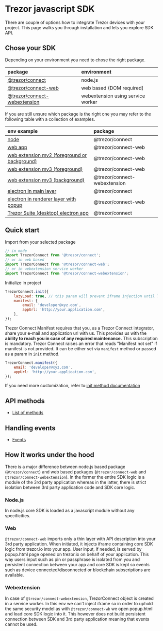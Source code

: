 # Trezor javascript SDK

There are couple of options how to integrate Trezor devices with your project. This page walks you through
installation and lets you explore SDK API.

## Chose your SDK

Depending on your environment you need to chose the right package.

| package                                                                                                           | environment                       |
| :---------------------------------------------------------------------------------------------------------------- | :-------------------------------- |
| [@trezor/connect](https://github.com/trezor/trezor-suite/tree/develop/packages/connect)                           | node.js                           |
| [@trezor/connect-web](https://github.com/trezor/trezor-suite/tree/develop/packages/connect-web)                   | web based (DOM required)          |
| [@trezor/connect-webextension](https://github.com/trezor/trezor-suite/tree/develop/packages/connect-webextension) | webextension using service worker |

If you are still unsure which package is the right one you may refer to the following table with a collection of examples.

| env example                                                                                                                                         | package                      |
| :-------------------------------------------------------------------------------------------------------------------------------------------------- | :--------------------------- |
| [node](https://github.com/trezor/trezor-suite/tree/develop/packages/connect-examples/node)                                                          | @trezor/connect              |
| [web app](https://github.com/trezor/trezor-suite/tree/develop/packages/connect-examples/browser-inline-script)                                      | @trezor/connect-web          |
| [web extension mv2 (foreground or background)](https://github.com/trezor/trezor-suite/tree/develop/packages/connect-examples/webextension-mv2)      | @trezor/connect-web          |
| [web extension mv3 (foreground)](https://github.com/trezor/trezor-suite/tree/develop/packages/connect-examples/webextension-mv3)                    | @trezor/connect-web          |
| [web extension mv3 (background)](https://github.com/trezor/trezor-suite/tree/develop/packages/connect-examples/webextension-mv3-sw)                 | @trezor/connect-webextension |
| [electron in main layer](https://github.com/trezor/trezor-suite/tree/develop/packages/connect-examples/electron-main-process)                       | @trezor/connect              |
| [electron in renderer layer with popup](https://github.com/trezor/trezor-suite/tree/develop/packages/connect-examples/electron-renderer-with-popup) | @trezor/connect-web          |
| [Trezor Suite (desktop) electron app](https://github.com/trezor/trezor-suite/blob/develop/packages/suite-desktop/README.md)                         | @trezor/connect              |

## Quick start

Import from your selected package

```javascript
// in node
import TrezorConnect from '@trezor/connect';
// or in web based
import TrezorConnect from '@trezor/connect-web';
// or in webextension service worker
import TrezorConnect from '@trezor/connect-webextension';
```

Initialize in project

```javascript
TrezorConnect.init({
    lazyLoad: true, // this param will prevent iframe injection until TrezorConnect.method will be called
    manifest: {
        email: 'developer@xyz.com',
        appUrl: 'http://your.application.com',
    },
});
```

Trezor Connect Manifest requires that you, as a Trezor Connect integrator, share your e-mail and application url with us.
This provides us with the **ability to reach you in case of any required maintenance.**
This subscription is mandatory. Trezor Connect raises an error that reads "Manifest not set" if manifest is not provided. It can be either set via `manifest` method or passed as a param in `init` method.

```javascript
TrezorConnect.manifest({
    email: 'developer@xyz.com',
    appUrl: 'http://your.application.com',
});
```

If you need more customization, refer to [init method documentation](./methods/init.md)

## API methods

-   [List of methods](methods.md)

## Handling events

-   [Events](events.md)

## How it works under the hood

There is a major difference between node.js based package (`@trezor/connect`) and web based packages (`@trezor/connect-web` and `@trezor/connect-webextension`).
In the former the entire SDK logic is a module of the 3rd party application whereas in the latter, there is strict isolation between 3rd party application code and SDK core logic.

### Node.js

In node.js core SDK is loaded as a javascript module without any specificities.

### Web

`@trezor/connect-web` imports only a thin layer with API description into your 3rd party application. When initiated, it injects iframe containing core SDK logic from trezor.io
into your app. User input, if needed, is served by popup.html page opened on trezor.io on behalf of your application. This way users input such as pin or passphrase is isolated from you and persistent connection between your app and core SDK is kept so events such as device connected/disconnected or blockchain subscriptions are available.

### Webextension

In case of `@trezor/connect-webextension`, TrezorConnect object is created in a service worker. In this env we can't inject iframe so in order to uphold the same security model as with
`@trezor/connect-wb` we open popup.html and load core SDK logic into it. This however does not build persistent connection between SDK and 3rd party application meaning that events cannot be used.
